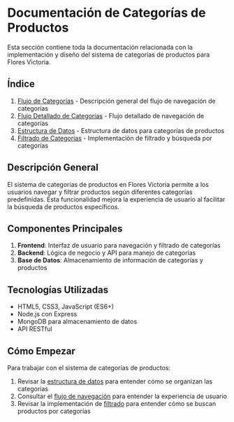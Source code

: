 # Documentación de Categorías de Productos

Esta sección contiene toda la documentación relacionada con la implementación y diseño del sistema de categorías de productos para Flores Victoria.

## Índice

1. [Flujo de Categorías](PRODUCT_CATEGORIES_FLOW.md) - Descripción general del flujo de navegación de categorías
2. [Flujo Detallado de Categorías](PRODUCT_CATEGORIES_FLOW_DETAILED.md) - Flujo detallado de navegación de categorías
3. [Estructura de Datos](PRODUCT_CATEGORIES_DATA_STRUCTURE.md) - Estructura de datos para categorías de productos
4. [Filtrado de Categorías](PRODUCT_CATEGORIES_FILTERING.md) - Implementación de filtrado y búsqueda por categorías

## Descripción General

El sistema de categorías de productos en Flores Victoria permite a los usuarios navegar y filtrar productos según diferentes categorías predefinidas. Esta funcionalidad mejora la experiencia de usuario al facilitar la búsqueda de productos específicos.

## Componentes Principales

1. **Frontend**: Interfaz de usuario para navegación y filtrado de categorías
2. **Backend**: Lógica de negocio y API para manejo de categorías
3. **Base de Datos**: Almacenamiento de información de categorías y productos

## Tecnologías Utilizadas

- HTML5, CSS3, JavaScript (ES6+)
- Node.js con Express
- MongoDB para almacenamiento de datos
- API RESTful

## Cómo Empezar

Para trabajar con el sistema de categorías de productos:

1. Revisar la [estructura de datos](PRODUCT_CATEGORIES_DATA_STRUCTURE.md) para entender cómo se organizan las categorías
2. Consultar el [flujo de navegación](PRODUCT_CATEGORIES_FLOW.md) para entender la experiencia de usuario
3. Revisar la implementación de [filtrado](PRODUCT_CATEGORIES_FILTERING.md) para entender cómo se buscan productos por categorías